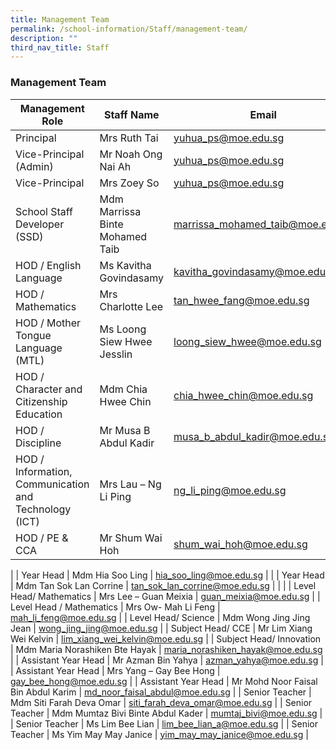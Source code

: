 ```yaml
---
title: Management Team
permalink: /school-information/Staff/management-team/
description: ""
third_nav_title: Staff
---
```

### Management Team

| Management Role | Staff Name | Email |
|---|---|---|
| Principal | Mrs Ruth Tai | yuhua_ps@moe.edu.sg |
| Vice-Principal (Admin)     | Mr Noah Ong Nai Ah | yuhua_ps@moe.edu.sg |
| Vice-Principal | Mrs Zoey So | yuhua_ps@moe.edu.sg |
| School Staff Developer (SSD) | Mdm Marrissa Binte Mohamed Taib | marrissa_mohamed_taib@moe.edu.sg |
| HOD / English Language | Ms Kavitha Govindasamy | kavitha_govindasamy@moe.edu.sg |
| HOD / Mathematics | Mrs Charlotte Lee | tan_hwee_fang@moe.edu.sg |
| HOD / Mother Tongue Language (MTL) | Ms Loong Siew Hwee Jesslin | loong_siew_hwee@moe.edu.sg |
| HOD / Character and Citizenship Education | Mdm Chia Hwee Chin | chia_hwee_chin@moe.edu.sg |
| HOD / Discipline | Mr Musa B Abdul Kadir | musa_b_abdul_kadir@moe.edu.sg |
| HOD / Information, Communication and Technology (ICT) | Mrs Lau – Ng Li Ping | ng_li_ping@moe.edu.sg |
| HOD / PE & CCA |Mr Shum Wai Hoh |shum_wai_hoh@moe.edu.sg
|
| Year Head | Mdm Hia Soo Ling | hia_soo_ling@moe.edu.sg |
|
| Year Head | Mdm Tan Sok Lan Corrine | tan_sok_lan_corrine@moe.edu.sg |
|  |
| Level Head/ Mathematics | Mrs Lee – Guan Meixia | guan_meixia@moe.edu.sg |
| Level Head / Mathematics | Mrs Ow- Mah Li Feng | mah_li_feng@moe.edu.sg |
| Level Head/ Science | Mdm Wong Jing Jing Jean | wong_jing_jing@moe.edu.sg |
| Subject Head/ CCE | Mr Lim Xiang Wei Kelvin | lim_xiang_wei_kelvin@moe.edu.sg |
| Subject Head/ Innovation | Mdm Maria Norashiken Bte Hayak | maria_norashiken_hayak@moe.edu.sg |
| Assistant Year Head | Mr Azman Bin Yahya | azman_yahya@moe.edu.sg |
| Assistant Year Head | Mrs Yang – Gay Bee Hong | gay_bee_hong@moe.edu.sg |
| Assistant Year Head | Mr Mohd Noor Faisal Bin Abdul Karim | md_noor_faisal_abdul@moe.edu.sg |
| Senior Teacher | Mdm Siti Farah Deva Omar | siti_farah_deva_omar@moe.edu.sg |
| Senior Teacher | Mdm Mumtaz Bivi Binte Abdul Kader | mumtaj_bivi@moe.edu.sg |
| Senior Teacher | Ms Lim Bee Lian | lim_bee_lian_a@moe.edu.sg |
| Senior Teacher | Ms Yim May May Janice | yim_may_may_janice@moe.edu.sg |